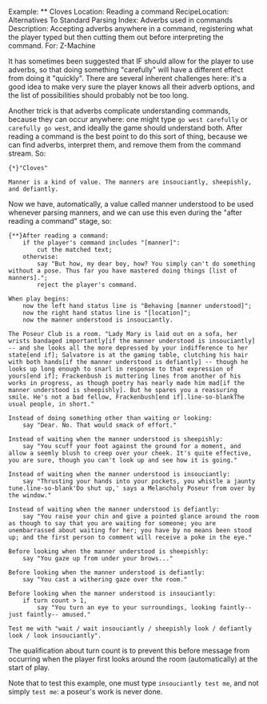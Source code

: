 Example: ** Cloves
Location: Reading a command
RecipeLocation: Alternatives To Standard Parsing
Index: Adverbs used in commands
Description: Accepting adverbs anywhere in a command, registering what the player typed but then cutting them out before interpreting the command.
For: Z-Machine

  
It has sometimes been suggested that IF should allow for the player to use adverbs, so that doing something "carefully" will have a different effect from doing it "quickly". There are several inherent challenges here: it's a good idea to make very sure the player knows all their adverb options, and the list of possibilities should probably not be too long.

  
Another trick is that adverbs complicate understanding commands, because they can occur anywhere: one might type ``go west carefully`` or ``carefully go west``, and ideally the game should understand both. After reading a command is the best point to do this sort of thing, because we can find adverbs, interpret them, and remove them from the command stream. So:

  

``` inform7
{*}"Cloves"

Manner is a kind of value. The manners are insouciantly, sheepishly, and defiantly.
```

  
Now we have, automatically, a value called manner understood to be used whenever parsing manners, and we can use this even during the "after reading a command" stage, so:

  

``` inform7
{**}After reading a command:
	if the player's command includes "[manner]":
		cut the matched text;
	otherwise:
		say "But how, my dear boy, how? You simply can't do something without a pose. Thus far you have mastered doing things [list of manners].";
		reject the player's command.

When play begins:
	now the left hand status line is "Behaving [manner understood]";
	now the right hand status line is "[location]";
	now the manner understood is insouciantly.

The Poseur Club is a room. "Lady Mary is laid out on a sofa, her wrists bandaged importantly[if the manner understood is insouciantly] -- and she looks all the more depressed by your indifference to her state[end if]; Salvatore is at the gaming table, clutching his hair with both hands[if the manner understood is defiantly] -- though he looks up long enough to snarl in response to that expression of yours[end if]; Frackenbush is muttering lines from another of his works in progress, as though poetry has nearly made him mad[if the manner understood is sheepishly]. But he spares you a reassuring smile. He's not a bad fellow, Frackenbush[end if].line-so-blankThe usual people, in short."

Instead of doing something other than waiting or looking:
	say "Dear. No. That would smack of effort."

Instead of waiting when the manner understood is sheepishly:
	say "You scuff your foot against the ground for a moment, and allow a seemly blush to creep over your cheek. It's quite effective, you are sure, though you can't look up and see how it is going."

Instead of waiting when the manner understood is insouciantly:
	say "Thrusting your hands into your pockets, you whistle a jaunty tune.line-so-blank'Do shut up,' says a Melancholy Poseur from over by the window."

Instead of waiting when the manner understood is defiantly:
	say "You raise your chin and give a pointed glance around the room as though to say that you are waiting for someone; you are unembarrassed about waiting for her; you have by no means been stood up; and the first person to comment will receive a poke in the eye."

Before looking when the manner understood is sheepishly:
	say "You gaze up from under your brows..."

Before looking when the manner understood is defiantly:
	say "You cast a withering gaze over the room."

Before looking when the manner understood is insouciantly:
	if turn count > 1,
		say "You turn an eye to your surroundings, looking faintly-- just faintly-- amused."

Test me with "wait / wait insouciantly / sheepishly look / defiantly look / look insouciantly".
```

  
The qualification about turn count is to prevent this before message from occurring when the player first looks around the room (automatically) at the start of play.

  
Note that to test this example, one must type ``insouciantly test me``, and not simply ``test me``: a poseur's work is never done.

